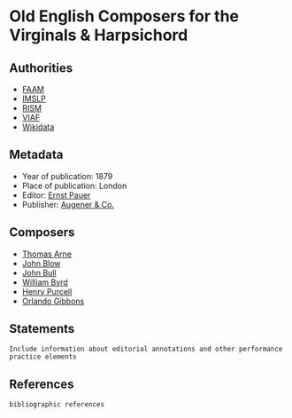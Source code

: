 # Old English Composers for the Virginals & Harpsichord

## Authorities

- [FAAM](https://faam.laboxix-xx.be/viewer.p/1/2925/object/11132-16005049)
- [IMSLP]() 
- [RISM]()
- [VIAF]()
- [Wikidata]() 

## Metadata
- Year of publication: 1879
- Place of publication: London
- Editor: [Ernst Pauer](../agents/Pauer_Ernst.md)
- Publisher: [Augener & Co.](http://www.wikidata.org/entity/Q20311223)

## Composers
- [Thomas Arne](http://www.wikidata.org/entity/Q309709)
- [John Blow](http://www.wikidata.org/entity/Q311110)
- [ John Bull](http://www.wikidata.org/entity/Q511463)
- [William Byrd](http://www.wikidata.org/entity/Q208375)
- [Henry Purcell](http://www.wikidata.org/entity/Q9695)
- [Orlando Gibbons](http://www.wikidata.org/entity/Q311913)

## Statements
`Include information about editorial annotations and other performance practice elements`

## References
`bibliographic references`

